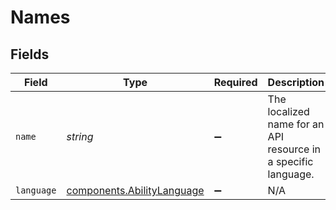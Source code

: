 # Names


## Fields

| Field                                                                    | Type                                                                     | Required                                                                 | Description                                                              |
| ------------------------------------------------------------------------ | ------------------------------------------------------------------------ | ------------------------------------------------------------------------ | ------------------------------------------------------------------------ |
| `name`                                                                   | *string*                                                                 | :heavy_minus_sign:                                                       | The localized name for an API resource in a specific language.           |
| `language`                                                               | [components.AbilityLanguage](../../models/components/abilitylanguage.md) | :heavy_minus_sign:                                                       | N/A                                                                      |